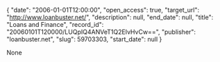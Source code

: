 {
  "date": "2006-01-01T12:00:00", 
  "open_access": true, 
  "target_url": "http://www.loanbuster.net/", 
  "description": null, 
  "end_date": null, 
  "title": "Loans and Finance", 
  "record_id": "20060101T120000/LUQpIQ4ANVeT1Q2EIvHvCw==", 
  "publisher": "loanbuster.net", 
  "slug": 59703303, 
  "start_date": null
}

None